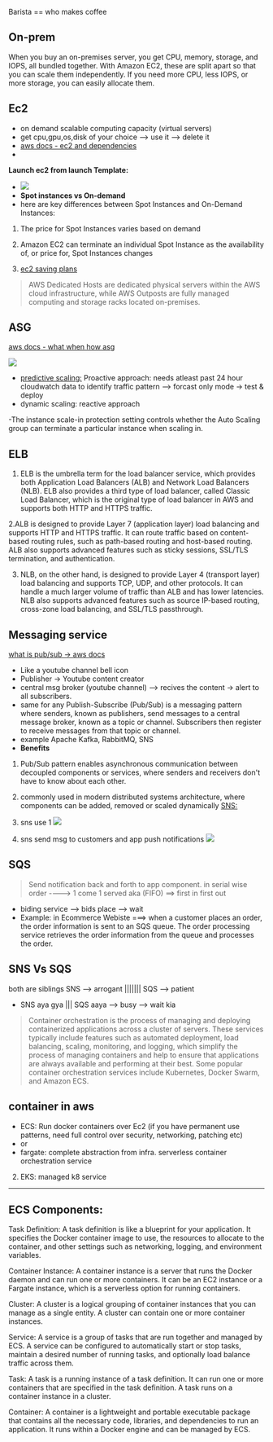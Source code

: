 Barista == who makes coffee

## On-prem 
When you buy an on-premises server, you get CPU, memory, storage, and IOPS, all bundled together. With Amazon EC2, these are split apart so that you can scale them independently. If you need more CPU, less IOPS, or more storage, you can easily allocate them.

## Ec2
- on demand scalable computing capacity (virtual servers)
- get cpu,gpu,os,disk of your choice --> use it --> delete it 
- [aws docs - ec2 and dependencies](https://docs.aws.amazon.com/AWSEC2/latest/UserGuide/concepts.html)
- 
**Launch ec2 from launch Template:**
- ![](https://docs.aws.amazon.com/images/AWSEC2/latest/UserGuide/images/launch-template-diagram.png)
- **Spot instances vs On-demand**
- here are key differences between Spot Instances and On-Demand Instances:

1. The price for Spot Instances varies based on demand

2. Amazon EC2 can terminate an individual Spot Instance as the availability of, or price for, Spot Instances changes
3. [ec2 saving plans](https://aws.amazon.com/savingsplans/compute-pricing/)

> AWS Dedicated Hosts are dedicated physical servers within the AWS cloud infrastructure, while AWS Outposts are fully managed computing and storage racks located on-premises. 

## ASG
[aws docs - what when how asg](https://docs.aws.amazon.com/autoscaling/ec2/userguide/auto-scaling-groups.html)

![](https://docs.aws.amazon.com/images/autoscaling/ec2/userguide/images/as-basic-diagram.png)
- [predictive scaling:](https://docs.aws.amazon.com/autoscaling/ec2/userguide/ec2-auto-scaling-predictive-scaling.html) Proactive approach: needs atleast past 24 hour cloudwatch data to identify traffic pattern --> forcast only mode -> test & deploy
- dynamic scaling: reactive approach

-The instance scale-in protection setting controls whether the Auto Scaling group can terminate a particular instance when scaling in. 

## ELB
1. ELB is the umbrella term for the load balancer service, which provides both Application Load Balancers (ALB) and Network Load Balancers (NLB). ELB also provides a third type of load balancer, called Classic Load Balancer, which is the original type of load balancer in AWS and supports both HTTP and HTTPS traffic.

2.ALB is designed to provide Layer 7 (application layer) load balancing and supports HTTP and HTTPS traffic. It can route traffic based on content-based routing rules, such as path-based routing and host-based routing. ALB also supports advanced features such as sticky sessions, SSL/TLS termination, and authentication.

3. NLB, on the other hand, is designed to provide Layer 4 (transport layer) load balancing and supports TCP, UDP, and other protocols. It can handle a much larger volume of traffic than ALB and has lower latencies. NLB also supports advanced features such as source IP-based routing, cross-zone load balancing, and SSL/TLS passthrough.

## Messaging service
[what is pub/sub -> aws docs](https://aws.amazon.com/pub-sub-messaging/)
- Like a youtube channel bell icon 
- Publisher -> Youtube content creator
- central msg broker (youtube channel) --> recives the content -> alert to all subscribers.
- same for any Publish-Subscribe (Pub/Sub) is a messaging pattern where senders, known as publishers, send messages to a central message broker, known as a topic or channel. Subscribers then register to receive messages from that topic or channel.
- example Apache Kafka, RabbitMQ, SNS
- **Benefits**
1.  Pub/Sub pattern enables asynchronous communication between decoupled components or services, where senders and receivers don't have to know about each other. 
2.   commonly used in modern distributed systems architecture, where components can be added, removed or scaled dynamically
[SNS:](https://aws.amazon.com/sns/)

1. sns use 1
![](https://d1.awsstatic.com/Product-Page-Diagram_Amazon-SNS_Event-Driven-SNS-Compute%402x.03cb54865e1c586c26ee73f9dff0dc079125e9dc.png)

2. sns send msg to customers and app push notifications
![](https://d1.awsstatic.com/Product-Page-Diagram_Amazon-SNS-Mobile-Push%402x.08ac920f6c0bcf10c713be9e423b13e6fd9bd50c.png)

## SQS
> Send notification back and forth to app component. in serial wise order ----> 1 come 1 served aka (FIFO) ==> first in first out
- biding service --> bids place --> wait 
- Example: in Ecommerce Webiste ===> when a customer places an order, the order information is sent to an SQS queue. The order processing service retrieves the order information from the queue and processes the order.

## SNS Vs SQS
both are siblings
SNS --> arrogant ||||||| SQS --> patient
- SNS aya gya ||| SQS aaya --> busy --> wait kia  

> Container orchestration is the process of managing and deploying containerized applications across a cluster of servers. These services typically include features such as automated deployment, load balancing, scaling, monitoring, and logging, which simplify the process of managing containers and help to ensure that applications are always available and performing at their best. Some popular container orchestration services include Kubernetes, Docker Swarm, and Amazon ECS.


## container in aws
- ECS: Run docker containers over Ec2 (if you have permanent use patterns, need full control over security, networking, patching etc) 
- or
- fargate: complete abstraction from infra. serverless container orchestration service

2. EKS: managed k8 service




--------------------------------------------------------------------------------------

## ECS Components:
Task Definition: A task definition is like a blueprint for your application. It specifies the Docker container image to use, the resources to allocate to the container, and other settings such as networking, logging, and environment variables.

Container Instance: A container instance is a server that runs the Docker daemon and can run one or more containers. It can be an EC2 instance or a Fargate instance, which is a serverless option for running containers.

Cluster: A cluster is a logical grouping of container instances that you can manage as a single entity. A cluster can contain one or more container instances.

Service: A service is a group of tasks that are run together and managed by ECS. A service can be configured to automatically start or stop tasks, maintain a desired number of running tasks, and optionally load balance traffic across them.

Task: A task is a running instance of a task definition. It can run one or more containers that are specified in the task definition. A task runs on a container instance in a cluster.

Container: A container is a lightweight and portable executable package that contains all the necessary code, libraries, and dependencies to run an application. It runs within a Docker engine and can be managed by ECS.





